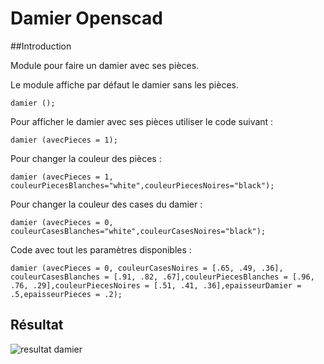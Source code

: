 # Damier Openscad

##Introduction 

Module pour faire un damier avec ses pièces.

Le module affiche par défaut le damier sans les pièces.
```
damier ();
```

Pour afficher le damier avec ses pièces utiliser le code suivant :
```
damier (avecPieces = 1);
```

Pour changer la couleur des pièces :
```
damier (avecPieces = 1, couleurPiecesBlanches="white",couleurPiecesNoires="black");
```

Pour changer la couleur des cases du damier :
```
damier (avecPieces = 0, couleurCasesBlanches="white",couleurCasesNoires="black");
```

Code avec tout les paramètres disponibles :
```
damier (avecPieces = 0, couleurCasesNoires = [.65, .49, .36], couleurCasesBlanches = [.91, .82, .67],couleurPiecesBlanches = [.96, .76, .29],couleurPiecesNoires = [.51, .41, .36],epaisseurDamier = .5,epaisseurPieces = .2);
```

## Résultat 
![resultat damier](https://imgur.com/a/hl3vXor)
